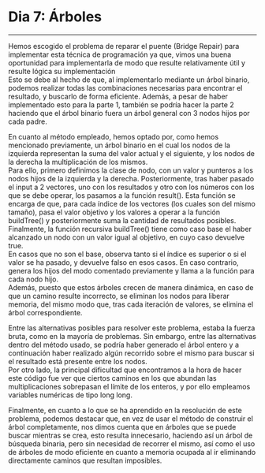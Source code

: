 # Dia 7: Árboles 
***  
Hemos escogido el problema de reparar el puente (Bridge Repair) para implementar esta técnica de programación ya que, vimos una buena oportunidad para implementarla de modo que resulte relativamente útil y resulte lógica su implementación  
Esto se debe al hecho de que, al implementarlo mediante un árbol binario, podemos realizar todas las combinaciones necesarias para encontrar el resultado, y buscarlo de forma eficiente. Además, a pesar de haber implementado esto para la parte 1, también se podría hacer la parte 2 haciendo que el árbol binario fuera un árbol general con 3 nodos hijos por cada padre.  

En cuanto al método empleado, hemos optado por, como hemos mencionado previamente, un árbol binario en el cual los nodos de la izquierda representan la suma del valor actual y el siguiente, y los nodos de la derecha la multiplicación de los mismos.  
Para ello, primero definimos la clase de nodo, con un valor y punteros a los nodos hijos de la izquierda y la derecha. Posteriormente, tras haber pasado el input a 2 vectores, uno con los resultados y otro con los números con los que se debe operar, los pasamos a la función result(). Esta función se encarga de que, para cada índice de los vectores (los cuales son del mismo tamaño), pasa el valor objetivo y los valores a operar a la función buildTree() y posteriormente suma la cantidad de resultados posibles.  
Finalmente, la función recursiva buildTree() tiene como caso base el haber alcanzado un nodo con un valor igual al objetivo, en cuyo caso devuelve true.  
En casos que no son el base, observa tanto si el índice es superior o si el valor se ha pasado, y devuelve falso en esos casos. En caso contrario, genera los hijos del modo comentado previamente y llama a la función para cada nodo hijo.  
Además, puesto que estos árboles crecen de manera dinámica, en caso de que un camino resulte incorrecto, se eliminan los nodos para liberar memoria, del mismo modo que, tras cada iteración de valores, se elimina el árbol correspondiente.

Entre las alternativas posibles para resolver este problema, estaba la fuerza bruta, como en la mayoría de problemas. Sin embargo, entre las alternativas dentro del método usado, se podría haber generado el árbol entero y a continuación haber realizado algún recorrido sobre el mismo para buscar si el resultado está presente entre los nodos.  
Por otro lado, la principal dificultad que encontramos a la hora de hacer este código fue ver que ciertos caminos en los que abundan las multiplicaciones sobrepasan el límite de los enteros, y por ello empleamos variables numéricas de tipo long long.  

Finalmente, en cuanto a lo que se ha aprendido en la resolución de este problema, podemos destacar que, en vez de usar el método de construir el árbol completamente, nos dimos cuenta que en árboles que se puede buscar mientras se crea, esto resulta innecesario, haciendo así un árbol de búsqueda binaria, pero sin necesidad de recorrer el mismo, así como el uso de árboles de modo eficiente en cuanto a memoria ocupada al ir eliminando directamente caminos que resultan imposibles.

